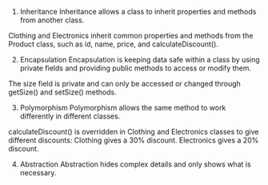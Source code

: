 1. Inheritance
Inheritance allows a class to inherit properties and methods from another class.

Clothing and Electronics inherit common properties and methods from the Product class, such as id, name, price, and calculateDiscount().

2. Encapsulation
Encapsulation is keeping data safe within a class by using private fields and providing public methods to access or modify them.

The size field is private and can only be accessed or changed through getSize() and setSize() methods.

3. Polymorphism
Polymorphism allows the same method to work differently in different classes.

calculateDiscount() is overridden in Clothing and Electronics classes to give different discounts:
Clothing gives a 30% discount.
Electronics gives a 20% discount.

4. Abstraction
Abstraction hides complex details and only shows what is necessary.
